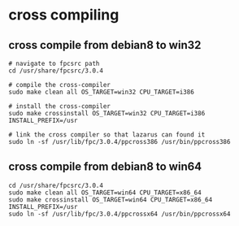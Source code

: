 # cross compiling

## cross compile from debian8 to win32

```
# navigate to fpcsrc path
cd /usr/share/fpcsrc/3.0.4

# compile the cross-compiler
sudo make clean all OS_TARGET=win32 CPU_TARGET=i386

# install the cross-compiler
sudo make crossinstall OS_TARGET=win32 CPU_TARGET=i386 INSTALL_PREFIX=/usr

# link the cross compiler so that lazarus can found it
sudo ln -sf /usr/lib/fpc/3.0.4/ppcross386 /usr/bin/ppcross386
```

## cross compile from debian8 to win64
```
cd /usr/share/fpcsrc/3.0.4
sudo make clean all OS_TARGET=win64 CPU_TARGET=x86_64
sudo make crossinstall OS_TARGET=win64 CPU_TARGET=x86_64 INSTALL_PREFIX=/usr
sudo ln -sf /usr/lib/fpc/3.0.4/ppcrossx64 /usr/bin/ppcrossx64
```

